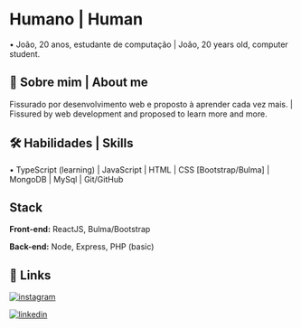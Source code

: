 
# Humano | Human

• João, 20 anos, estudante de computação | João, 20 years old, computer student.
 
## 🚀 Sobre mim | About me
Fissurado por desenvolvimento web e proposto à aprender cada vez mais. | Fissured by web development and proposed to learn more and more.

## 🛠 Habilidades | Skills
• TypeScript (learning) | JavaScript | HTML | CSS [Bootstrap/Bulma] | MongoDB | MySql | Git/GitHub


## Stack

**Front-end:** ReactJS, Bulma/Bootstrap

**Back-end:** Node, Express, PHP (basic)


## 🔗 Links
[![instagram](https://img.shields.io/badge/Instagram-E4405F?style=for-the-badge&logo=instagram&logoColor=white)](https://instagram.com/eusoujoaovitor)

[![linkedin](https://img.shields.io/badge/linkedin-0A66C2?style=for-the-badge&logo=linkedin&logoColor=white)](https://www.linkedin.com/in/joão-dev)
